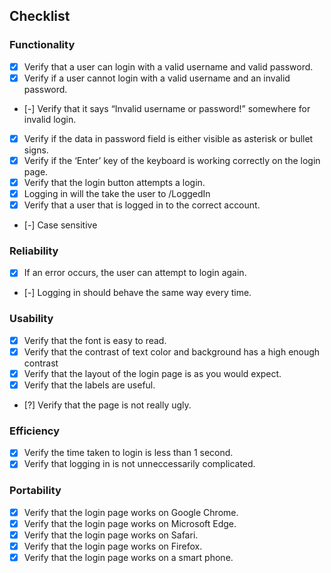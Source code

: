 ## Checklist

### Functionality

- [x] Verify that a user can login with a valid username and valid password.
- [x] Verify if a user cannot login with a valid username and an invalid password.
- [-] Verify that it says “Invalid username or password!” somewhere for invalid login.
- [x] Verify if the data in password field is either visible as asterisk or bullet signs.
- [x] Verify if the ‘Enter’ key of the keyboard is working correctly on the login page.
- [x] Verify that the login button attempts a login.
- [x] Logging in will the take the user to /LoggedIn
- [x] Verify that a user that is logged in to the correct account.
- [-] Case sensitive

### Reliability

- [x] If an error occurs, the user can attempt to login again.
- [-] Logging in should behave the same way every time.

### Usability

- [x] Verify that the font is easy to read.
- [x] Verify that the contrast of text color and background has a high enough contrast
- [x] Verify that the layout of the login page is as you would expect.
- [x] Verify that the labels are useful.
- [?] Verify that the page is not really ugly.

### Efficiency

- [x] Verify the time taken to login is less than 1 second.
- [x] Verify that logging in is not unneccessarily complicated.

### Portability

- [x] Verify that the login page works on Google Chrome.
- [x] Verify that the login page works on Microsoft Edge.
- [x] Verify that the login page works on Safari.
- [x] Verify that the login page works on Firefox.
- [x] Verify that the login page works on a smart phone.
